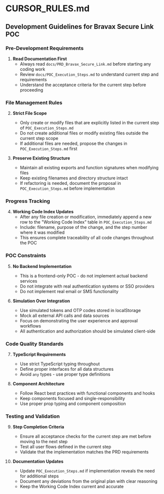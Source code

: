 # CURSOR_RULES.md

## Development Guidelines for Bravax Secure Link POC

### Pre-Development Requirements

1. **Read Documentation First**
   - Always read `docs/PRD_Bravax_Secure_Link.md` before starting any coding work
   - Review `docs/POC_Execution_Steps.md` to understand current step and requirements
   - Understand the acceptance criteria for the current step before proceeding

### File Management Rules

2. **Strict File Scope**
   - Only create or modify files that are explicitly listed in the current step of `POC_Execution_Steps.md`
   - Do not create additional files or modify existing files outside the current step scope
   - If additional files are needed, propose the changes in `POC_Execution_Steps.md` first

3. **Preserve Existing Structure**
   - Maintain all existing exports and function signatures when modifying files
   - Keep existing filenames and directory structure intact
   - If refactoring is needed, document the proposal in `POC_Execution_Steps.md` before implementation

### Progress Tracking

4. **Working Code Index Updates**
   - After any file creation or modification, immediately append a new row to the "Working Code Index" table in `POC_Execution_Steps.md`
   - Include: filename, purpose of the change, and the step number where it was modified
   - This ensures complete traceability of all code changes throughout the POC

### POC Constraints

5. **No Backend Implementation**
   - This is a frontend-only POC - do not implement actual backend services
   - Do not integrate with real authentication systems or SSO providers
   - Do not implement real email or SMS functionality

6. **Simulation Over Integration**
   - Use simulated tokens and OTP codes stored in localStorage
   - Mock all external API calls and data sources
   - Focus on demonstrating the user experience and approval workflows
   - All authentication and authorization should be simulated client-side

### Code Quality Standards

7. **TypeScript Requirements**
   - Use strict TypeScript typing throughout
   - Define proper interfaces for all data structures
   - Avoid `any` types - use proper type definitions

8. **Component Architecture**
   - Follow React best practices with functional components and hooks
   - Keep components focused and single-responsibility
   - Use proper prop typing and component composition

### Testing and Validation

9. **Step Completion Criteria**
   - Ensure all acceptance checks for the current step are met before moving to the next step
   - Test all user flows defined in the current step
   - Validate that the implementation matches the PRD requirements

10. **Documentation Updates**
    - Update `POC_Execution_Steps.md` if implementation reveals the need for additional steps
    - Document any deviations from the original plan with clear reasoning
    - Keep the Working Code Index current and accurate
